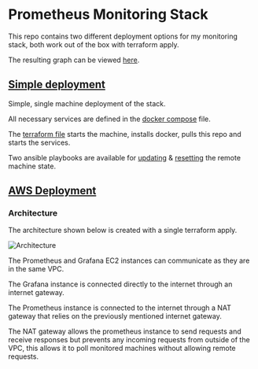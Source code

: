 # Prometheus Monitoring Stack

This repo contains two different deployment options for my monitoring stack, both work out of the box with terraform apply.

The resulting graph can be viewed [here](http://91.107.230.206:3000/d/rYdddlPWk/node-exporter-full?orgId=1&refresh=1m&from=now-5m&to=now).

## [Simple deployment](https://github.com/techbabette/MonitoringStack/tree/main/SimpleDeployment)

Simple, single machine deployment of the stack.

All necessary services are defined in the [docker compose](https://github.com/techbabette/MonitoringStack/blob/main/SimpleDeployment/docker-compose.yml) file.

The [terraform file](https://github.com/techbabette/MonitoringStack/blob/main/SimpleDeployment/main.tf) starts the machine, installs docker, pulls this repo and starts the services.

Two ansible playbooks are available for [updating](https://github.com/techbabette/MonitoringStack/blob/main/SimpleDeployment/playbooks/pullandrebuild.yml) & [resetting](https://github.com/techbabette/MonitoringStack/blob/main/SimpleDeployment/playbooks/resetandrebuild.yml) the remote machine state.

## [AWS Deployment](https://github.com/techbabette/MonitoringStack/tree/main/AWSDeployment)

### Architecture

The architecture shown below is created with a single terraform apply.

![Architecture](https://i.imgur.com/OBr1bfr.png "Architecture")

The Prometheus and Grafana EC2 instances can communicate as they are in the same VPC.

The Grafana instance is connected directly to the internet through an internet gateway.

The Prometheus instance is connected to the internet through a NAT gateway that relies on the previously mentioned internet gateway.

The NAT gateway allows the prometheus instance to send requests and receive responses but prevents any incoming requests from outside of the VPC, this allows it to poll monitored machines without allowing remote requests.